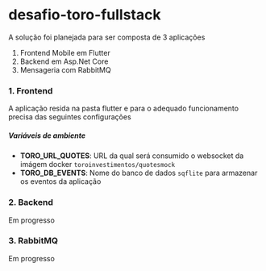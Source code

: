# desafio-toro-fullstack

A solução foi planejada para ser composta de 3 aplicações

1. Frontend Mobile em Flutter
2. Backend em Asp.Net Core
3. Mensageria com RabbitMQ


### 1. Frontend
A aplicação resida na pasta flutter e para o adequado funcionamento precisa das seguintes configurações

##### Variáveis de ambiente

- **TORO_URL_QUOTES**: URL da qual será consumido o websocket da imágem docker `toroinvestimentos/quotesmock`
- **TORO_DB_EVENTS**: Nome do banco de dados `sqflite` para armazenar os eventos da aplicação

### 2. Backend 
Em progresso

### 3. RabbitMQ
Em progresso